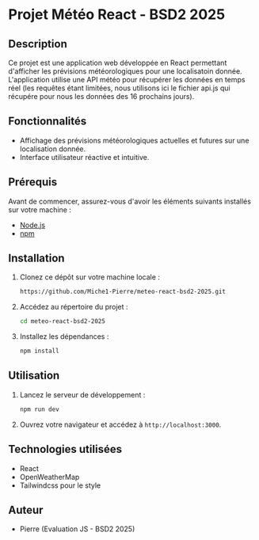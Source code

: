 # Projet Météo React - BSD2 2025

## Description

Ce projet est une application web développée en React permettant d'afficher les prévisions météorologiques pour une localisatoin donnée. L'application utilise une API météo pour récupérer les données en temps réel (les requêtes étant limitées, nous utilisons ici le fichier api.js qui récupére pour nous les données des 16 prochains jours).

## Fonctionnalités

- Affichage des prévisions météorologiques actuelles et futures sur une localisation donnée.
- Interface utilisateur réactive et intuitive.

## Prérequis

Avant de commencer, assurez-vous d'avoir les éléments suivants installés sur votre machine :

- [Node.js](https://nodejs.org/)
- [npm](https://www.npmjs.com/)

## Installation

1. Clonez ce dépôt sur votre machine locale :

    ```bash
    https://github.com/Miche1-Pierre/meteo-react-bsd2-2025.git
    ```

2. Accédez au répertoire du projet :

    ```bash
    cd meteo-react-bsd2-2025
    ```

3. Installez les dépendances :

    ```bash
    npm install
    ```

## Utilisation

1. Lancez le serveur de développement :

    ```bash
    npm run dev
    ```

2. Ouvrez votre navigateur et accédez à `http://localhost:3000`.

## Technologies utilisées

- React
- OpenWeatherMap
- Tailwindcss pour le style

## Auteur

- Pierre (Evaluation JS - BSD2 2025)
